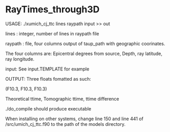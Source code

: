 # RayTimes_through3D

USAGE:
./xumich\_cj\_ttc lines raypath input >> out

lines : integer, number of lines in raypath file

raypath : file, four columns output of taup\_path with geographic coorinates.
 
The four columns are:
Epicentral degrees from source, Depth, ray latitude, ray longitude.

input: See input.TEMPLATE for example


OUTPUT:
Three floats fomatted as such:

(F10.3, F10.3, F10.3)                                                            

Theoretical ttime, Tomographic ttime, ttime difference

./do\_compile should produce executable

When installing on other systems, change line 150 and line 441 of 
/src/umich\_cj\_ttc.f90 to the path of the models directory.
